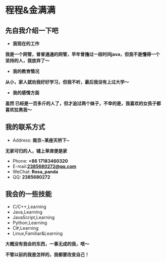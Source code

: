 # 程程&金满满

<!-- slide -->
## 先自我介绍一下吧
<!-- slide vertical=true -->
- **我现在的工作**
<!-- slide vertical=true -->
**我是一个网管，普普通通的网管，早年曾撸过一段时间java，但我不是懂得一个坚持的人，我放弃了～**
<!-- slide vertical=true -->
- **我的教育情况**
<!-- slide vertical=true -->
**从小，家人就劝我好好学习，但我不听，最后我没有上过大学～**
<!-- slide vertical=true -->
- **我的感情方面**
<!-- slide vertical=true -->
**虽然 已经是一百多斤的人了，但才追过两个妹子，不幸的是，我喜欢的女孩子都喜欢拉黑我～**

<!-- slide -->
## 我的联系方式

<!-- slide vertical=true -->
- Address: **南京~某座天桥下~**
<!-- slide vertical=true -->
**无家可归的人，铺上草席便是家**
<!-- slide vertical=true -->
- Phone: **+86 17183460320**
- E-mail:**[2385680272@qq.com](mailto:2385680272@qq.com)**
- WeChat: **Rosa_panda**
- QQ: **2385680272**

<!-- slide -->
## 我会的一些技能

- C/C++,Learning
- Java,Learning
- JavaScript,Learning
- Python,Learning
- C#,Learning
- Linux,Familiar&Learning

<!-- slide vertical=true -->
**大概没有我会的东西，一事无成的我，唔～**
<!-- slide vertical=true -->

**不管以前的我是怎样的，我都要改变自己！**

